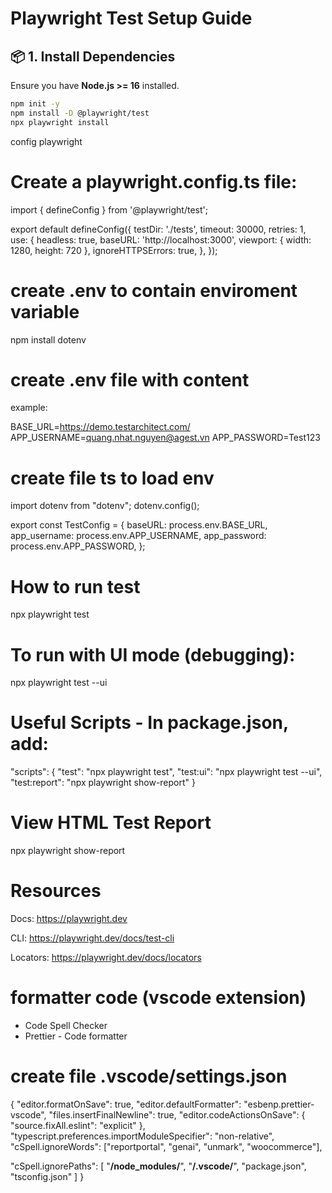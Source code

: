 # Playwright Test Setup Guide

## 📦 1. Install Dependencies

Ensure you have **Node.js >= 16** installed.

```bash
npm init -y
npm install -D @playwright/test
npx playwright install
```

config playwright

# Create a playwright.config.ts file:

import { defineConfig } from '@playwright/test';

export default defineConfig({
testDir: './tests',
timeout: 30000,
retries: 1,
use: {
headless: true,
baseURL: 'http://localhost:3000',
viewport: { width: 1280, height: 720 },
ignoreHTTPSErrors: true,
},
});

# create .env to contain enviroment variable

npm install dotenv

# create .env file with content

example:

BASE_URL=https://demo.testarchitect.com/
APP_USERNAME=quang.nhat.nguyen@agest.vn
APP_PASSWORD=Test123

# create file ts to load env

import dotenv from "dotenv";
dotenv.config();

export const TestConfig = {
baseURL: process.env.BASE_URL,
app_username: process.env.APP_USERNAME,
app_password: process.env.APP_PASSWORD,
};

# How to run test

npx playwright test

# To run with UI mode (debugging):

npx playwright test --ui

# Useful Scripts - In package.json, add:

"scripts": {
"test": "npx playwright test",
"test:ui": "npx playwright test --ui",
"test:report": "npx playwright show-report"
}

# View HTML Test Report

npx playwright show-report

# Resources

Docs: https://playwright.dev

CLI: https://playwright.dev/docs/test-cli

Locators: https://playwright.dev/docs/locators

# formatter code (vscode extension)

- Code Spell Checker
- Prettier - Code formatter

# create file .vscode/settings.json

{
"editor.formatOnSave": true,
"editor.defaultFormatter": "esbenp.prettier-vscode",
"files.insertFinalNewline": true,
"editor.codeActionsOnSave": {
"source.fixAll.eslint": "explicit"
},
"typescript.preferences.importModuleSpecifier": "non-relative",
"cSpell.ignoreWords": ["reportportal", "genai", "unmark", "woocommerce"],

"cSpell.ignorePaths": [
"**/node_modules/**",
"**/.vscode/**",
"package.json",
"tsconfig.json"
]
}
